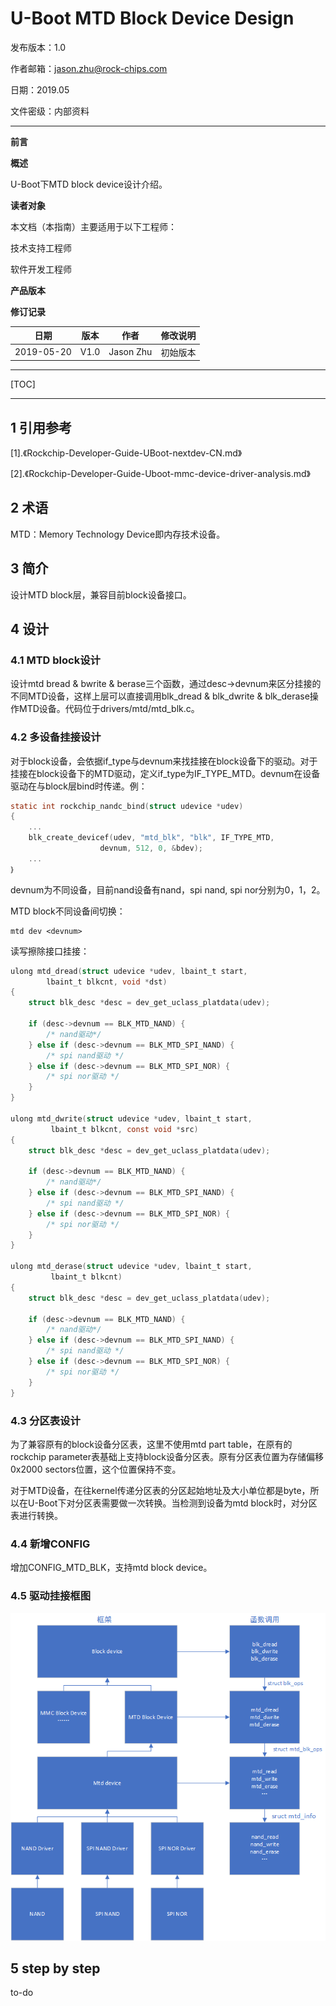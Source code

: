 # U-Boot MTD Block Device Design

发布版本：1.0

作者邮箱：jason.zhu@rock-chips.com

日期：2019.05

文件密级：内部资料

------

**前言**

**概述**

U-Boot下MTD block device设计介绍。

**读者对象**

本文档（本指南）主要适用于以下工程师：

技术支持工程师

软件开发工程师

**产品版本**

**修订记录**

| **日期**   | **版本** | **作者**  | **修改说明** |
| ---------- | -------- | --------- | ------------ |
| 2019-05-20 | V1.0     | Jason Zhu | 初始版本     |

------

[TOC]

------

## 1 引用参考

[1].《Rockchip-Developer-Guide-UBoot-nextdev-CN.md》

[2].《Rockchip-Developer-Guide-Uboot-mmc-device-driver-analysis.md》

## 2 术语

MTD：Memory Technology Device即内存技术设备。

## 3 简介

设计MTD block层，兼容目前block设备接口。

## 4 设计

### 4.1 MTD block设计

设计mtd bread & bwrite & berase三个函数，通过desc->devnum来区分挂接的不同MTD设备，这样上层可以直接调用blk_dread & blk_dwrite & blk_derase操作MTD设备。代码位于drivers/mtd/mtd_blk.c。

### 4.2 多设备挂接设计

对于block设备，会依据if_type与devnum来找挂接在block设备下的驱动。对于挂接在block设备下的MTD驱动，定义if_type为IF_TYPE_MTD。devnum在设备驱动在与block层bind时传递。例：

```c
static int rockchip_nandc_bind(struct udevice *udev)
{
    ...
	blk_create_devicef(udev, "mtd_blk", "blk", IF_TYPE_MTD,
                    devnum, 512, 0, &bdev);
    ...
｝
```

devnum为不同设备，目前nand设备有nand，spi nand, spi nor分别为0，1，2。

MTD block不同设备间切换：

```
mtd dev <devnum>
```

读写擦除接口挂接：

```c
ulong mtd_dread(struct udevice *udev, lbaint_t start,
		lbaint_t blkcnt, void *dst)
{
	struct blk_desc *desc = dev_get_uclass_platdata(udev);

	if (desc->devnum == BLK_MTD_NAND) {
		/* nand驱动*/
	} else if (desc->devnum == BLK_MTD_SPI_NAND) {
		/* spi nand驱动 */
	} else if (desc->devnum == BLK_MTD_SPI_NOR) {
		/* spi nor驱动 */
	}
}

ulong mtd_dwrite(struct udevice *udev, lbaint_t start,
		 lbaint_t blkcnt, const void *src)
{
	struct blk_desc *desc = dev_get_uclass_platdata(udev);

	if (desc->devnum == BLK_MTD_NAND) {
		/* nand驱动*/
	} else if (desc->devnum == BLK_MTD_SPI_NAND) {
		/* spi nand驱动 */
	} else if (desc->devnum == BLK_MTD_SPI_NOR) {
		/* spi nor驱动 */
	}
}

ulong mtd_derase(struct udevice *udev, lbaint_t start,
		 lbaint_t blkcnt)
{
	struct blk_desc *desc = dev_get_uclass_platdata(udev);

	if (desc->devnum == BLK_MTD_NAND) {
		/* nand驱动*/
	} else if (desc->devnum == BLK_MTD_SPI_NAND) {
		/* spi nand驱动 */
	} else if (desc->devnum == BLK_MTD_SPI_NOR) {
		/* spi nor驱动 */
	}
}
```

### 4.3 分区表设计

为了兼容原有的block设备分区表，这里不使用mtd part table，在原有的rockchip parameter表基础上支持block设备分区表。原有分区表位置为存储偏移0x2000 sectors位置，这个位置保持不变。

对于MTD设备，在往kernel传递分区表的分区起始地址及大小单位都是byte，所以在U-Boot下对分区表需要做一次转换。当检测到设备为mtd block时，对分区表进行转换。

### 4.4 新增CONFIG

增加CONFIG_MTD_BLK，支持mtd block device。

### 4.5 驱动挂接框图

![mtd-block](.\Rockchip-Developer-Guide-UBoot-MTD-Block-Device-Design\mtd-block.png)

## 5 step by step

to-do
